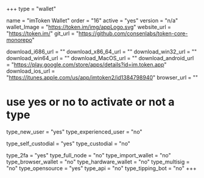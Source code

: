 +++
type = "wallet"

name = "imToken Wallet"
order = "16"
active = "yes"
version = "n/a"
wallet_Image = "https://token.im/img/appLogo.svg"
website_url = "https://token.im/"
git_url = "https://github.com/consenlabs/token-core-monorepo"

download_i686_url = ""
download_x86_64_url = ""
download_win32_url = ""
download_win64_url = ""
download_MacOS_url = ""
download_android_url = "https://play.google.com/store/apps/details?id=im.token.app"
download_ios_url = "https://itunes.apple.com/us/app/imtoken2/id1384798940"
browser_url = ""

# use yes or no to activate or not a type

type_new_user = "yes"
type_experienced_user = "no"

type_self_custodial = "yes"
type_custodial = "no"

type_2fa = "yes"
type_full_node = "no"
type_import_wallet = "no"
type_browser_wallet = "no"
type_hardware_wallet = "no"
type_multisig = "no"
type_opensource = "yes"
type_api = "no"
type_tipping_bot = "no"
+++

